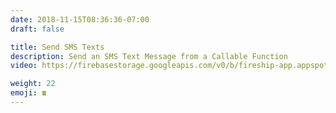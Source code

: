 ```yaml
---
date: 2018-11-15T08:36:36-07:00
draft: false

title: Send SMS Texts
description: Send an SMS Text Message from a Callable Function
video: https://firebasestorage.googleapis.com/v0/b/fireship-app.appspot.com/o/courses%2Fcloud-functions-master-course%2F6-callable.mp4?alt=media&token=1c6a9de0-b75c-435a-8e20-41ab8ff66804

weight: 22
emoji: ☎️
---
```

